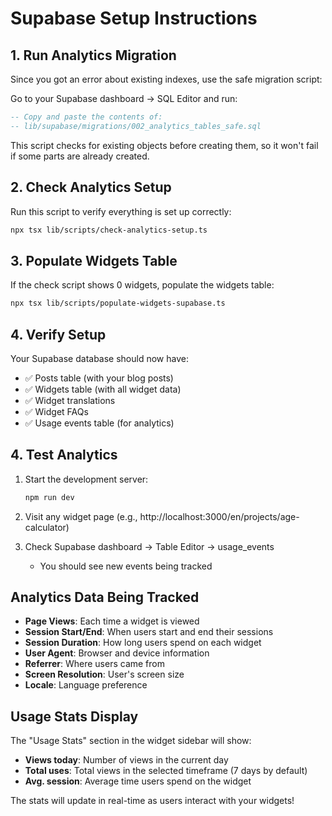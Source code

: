 # Supabase Setup Instructions

## 1. Run Analytics Migration

Since you got an error about existing indexes, use the safe migration script:

Go to your Supabase dashboard → SQL Editor and run:

```sql
-- Copy and paste the contents of:
-- lib/supabase/migrations/002_analytics_tables_safe.sql
```

This script checks for existing objects before creating them, so it won't fail
if some parts are already created.

## 2. Check Analytics Setup

Run this script to verify everything is set up correctly:

```bash
npx tsx lib/scripts/check-analytics-setup.ts
```

## 3. Populate Widgets Table

If the check script shows 0 widgets, populate the widgets table:

```bash
npx tsx lib/scripts/populate-widgets-supabase.ts
```

## 4. Verify Setup

Your Supabase database should now have:

- ✅ Posts table (with your blog posts)
- ✅ Widgets table (with all widget data)
- ✅ Widget translations
- ✅ Widget FAQs
- ✅ Usage events table (for analytics)

## 4. Test Analytics

1. Start the development server:

   ```bash
   npm run dev
   ```

2. Visit any widget page (e.g.,
   http://localhost:3000/en/projects/age-calculator)

3. Check Supabase dashboard → Table Editor → usage_events
   - You should see new events being tracked

## Analytics Data Being Tracked

- **Page Views**: Each time a widget is viewed
- **Session Start/End**: When users start and end their sessions
- **Session Duration**: How long users spend on each widget
- **User Agent**: Browser and device information
- **Referrer**: Where users came from
- **Screen Resolution**: User's screen size
- **Locale**: Language preference

## Usage Stats Display

The "Usage Stats" section in the widget sidebar will show:

- **Views today**: Number of views in the current day
- **Total uses**: Total views in the selected timeframe (7 days by default)
- **Avg. session**: Average time users spend on the widget

The stats will update in real-time as users interact with your widgets!
